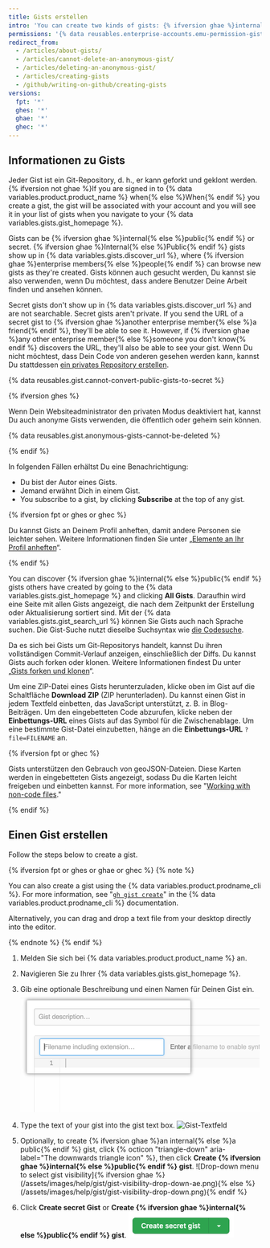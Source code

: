 ```yaml
---
title: Gists erstellen
intro: 'You can create two kinds of gists: {% ifversion ghae %}internal{% else %}public{% endif %} and secret. Create {% ifversion ghae %}an internal{% else %}a public{% endif %} gist if you''re ready to share your ideas with {% ifversion ghae %}enterprise members{% else %}the world{% endif %} or a secret gist if you''re not.'
permissions: '{% data reusables.enterprise-accounts.emu-permission-gist %}'
redirect_from:
  - /articles/about-gists/
  - /articles/cannot-delete-an-anonymous-gist/
  - /articles/deleting-an-anonymous-gist/
  - /articles/creating-gists
  - /github/writing-on-github/creating-gists
versions:
  fpt: '*'
  ghes: '*'
  ghae: '*'
  ghec: '*'
---
```


## Informationen zu Gists

Jeder Gist ist ein Git-Repository, d. h., er kann geforkt und geklont werden. {% ifversion not ghae %}If you are signed in to {% data variables.product.product_name %} when{% else %}When{% endif %} you create a gist, the gist will be associated with your account and you will see it in your list of gists when you navigate to your {% data variables.gists.gist_homepage %}.

Gists can be {% ifversion ghae %}internal{% else %}public{% endif %} or secret. {% ifversion ghae %}Internal{% else %}Public{% endif %} gists show up in {% data variables.gists.discover_url %}, where {% ifversion ghae %}enterprise members{% else %}people{% endif %} can browse new gists as they're created. Gists können auch gesucht werden, Du kannst sie also verwenden, wenn Du möchtest, dass andere Benutzer Deine Arbeit finden und ansehen können.

Secret gists don't show up in {% data variables.gists.discover_url %} and are not searchable. Secret gists aren't private. If you send the URL of a secret gist to {% ifversion ghae %}another enterprise member{% else %}a friend{% endif %}, they'll be able to see it. However, if {% ifversion ghae %}any other enterprise member{% else %}someone you don't know{% endif %} discovers the URL, they'll also be able to see your gist. Wenn Du nicht möchtest, dass Dein Code von anderen gesehen werden kann, kannst Du stattdessen [ein privates Repository erstellen](/articles/creating-a-new-repository).

{% data reusables.gist.cannot-convert-public-gists-to-secret %}

{% ifversion ghes %}

Wenn Dein Websiteadministrator den privaten Modus deaktiviert hat, kannst Du auch anonyme Gists verwenden, die öffentlich oder geheim sein können.

{% data reusables.gist.anonymous-gists-cannot-be-deleted %}

{% endif %}

In folgenden Fällen erhältst Du eine Benachrichtigung:
- Du bist der Autor eines Gists.
- Jemand erwähnt Dich in einem Gist.
- You subscribe to a gist, by clicking **Subscribe** at the top of any gist.

{% ifversion fpt or ghes or ghec %}

Du kannst Gists an Deinem Profil anheften, damit andere Personen sie leichter sehen. Weitere Informationen finden Sie unter „[Elemente an Ihr Profil anheften](/articles/pinning-items-to-your-profile)“.

{% endif %}

You can discover {% ifversion ghae %}internal{% else %}public{% endif %} gists others have created by going to the {% data variables.gists.gist_homepage %} and clicking **All Gists**. Daraufhin wird eine Seite mit allen Gists angezeigt, die nach dem Zeitpunkt der Erstellung oder Aktualisierung sortiert sind. Mit der {% data variables.gists.gist_search_url %} können Sie Gists auch nach Sprache suchen. Die Gist-Suche nutzt dieselbe Suchsyntax wie [die Codesuche](/search-github/searching-on-github/searching-code).

Da es sich bei Gists um Git-Repositorys handelt, kannst Du ihren vollständigen Commit-Verlauf anzeigen, einschließlich der Diffs. Du kannst Gists auch forken oder klonen. Weitere Informationen findest Du unter „[Gists forken und klonen](/articles/forking-and-cloning-gists)“.

Um eine ZIP-Datei eines Gists herunterzuladen, klicke oben im Gist auf die Schaltfläche **Download ZIP** (ZIP herunterladen). Du kannst einen Gist in jedem Textfeld einbetten, das JavaScript unterstützt, z. B. in Blog-Beiträgen. Um den eingebetteten Code abzurufen, klicke neben der **Einbettungs-URL** eines Gists auf das Symbol für die Zwischenablage. Um eine bestimmte Gist-Datei einzubetten, hänge an die **Einbettungs-URL** `?file=FILENAME` an.

{% ifversion fpt or ghec %}

Gists unterstützen den Gebrauch von geoJSON-Dateien. Diese Karten werden in eingebetteten Gists angezeigt, sodass Du die Karten leicht freigeben und einbetten kannst. For more information, see "[Working with non-code files](/repositories/working-with-files/using-files/working-with-non-code-files#mapping-geojson-files-on-github)."

{% endif %}

## Einen Gist erstellen

Follow the steps below to create a gist.

{% ifversion fpt or ghes or ghae or ghec %}
{% note %}

You can also create a gist using the {% data variables.product.prodname_cli %}. For more information, see "[`gh gist create`](https://cli.github.com/manual/gh_gist_create)" in the {% data variables.product.prodname_cli %} documentation.

Alternatively, you can drag and drop a text file from your desktop directly into the editor.

{% endnote %}
{% endif %}

1. Melden Sie sich bei {% data variables.product.product_name %} an.
2. Navigieren Sie zu Ihrer {% data variables.gists.gist_homepage %}.
3. Gib eine optionale Beschreibung und einen Namen für Deinen Gist ein. ![Name und Beschreibung des Gists](/assets/images/help/gist/gist_name_description.png)

4. Type the text of your gist into the gist text box. ![Gist-Textfeld](/assets/images/help/gist/gist_text_box.png)

5. Optionally, to create {% ifversion ghae %}an internal{% else %}a public{% endif %} gist, click {% octicon "triangle-down" aria-label="The downwards triangle icon" %}, then click **Create {% ifversion ghae %}internal{% else %}public{% endif %} gist**. ![Drop-down menu to select gist visibility]{% ifversion ghae %}(/assets/images/help/gist/gist-visibility-drop-down-ae.png){% else %}(/assets/images/help/gist/gist-visibility-drop-down.png){% endif %}

6. Click **Create secret Gist** or **Create {% ifversion ghae %}internal{% else %}public{% endif %} gist**. ![Button to create gist](/assets/images/help/gist/create-secret-gist-button.png)
